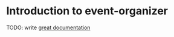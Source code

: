 # Introduction to event-organizer

TODO: write [great documentation](http://jacobian.org/writing/what-to-write/)
